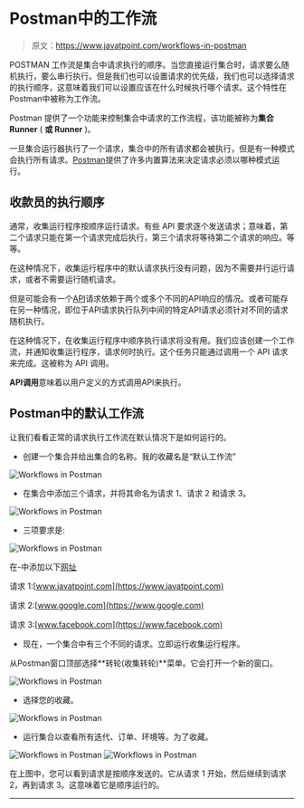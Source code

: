 # Postman中的工作流

> 原文：<https://www.javatpoint.com/workflows-in-postman>

POSTMAN 工作流是集合中请求执行的顺序。当您直接运行集合时，请求要么随机执行，要么串行执行。但是我们也可以设置请求的优先级，我们也可以选择请求的执行顺序，这意味着我们可以设置应该在什么时候执行哪个请求。这个特性在Postman中被称为工作流。

Postman 提供了一个功能来控制集合中请求的工作流程，该功能被称为**集合 Runner** ( **或 Runner** )。

一旦集合运行器执行了一个请求，集合中的所有请求都会被执行，但是有一种模式会执行所有请求。[Postman](https://www.javatpoint.com/postman)提供了许多内置算法来决定请求必须以哪种模式运行。

## 收款员的执行顺序

通常，收集运行程序按顺序运行请求。有些 API 要求逐个发送请求；意味着，第二个请求只能在第一个请求完成后执行，第三个请求将等待第二个请求的响应。等等。

在这种情况下，收集运行程序中的默认请求执行没有问题，因为不需要并行运行请求，或者不需要运行随机请求。

但是可能会有一个[API](https://www.javatpoint.com/api-full-form)请求依赖于两个或多个不同的API响应的情况。或者可能存在另一种情况，即位于API请求执行队列中间的特定API请求必须针对不同的请求随机执行。

在这种情况下，在收集运行程序中顺序执行请求将没有用。我们应该创建一个工作流，并通知收集运行程序，请求何时执行。这个任务只能通过调用一个 API 请求来完成。这被称为 API 调用。

**API调用**意味着以用户定义的方式调用API来执行。

## Postman中的默认工作流

让我们看看正常的请求执行工作流在默认情况下是如何运行的。

*   创建一个集合并给出集合的名称。我的收藏名是“默认工作流”

![Workflows in Postman](img/6e73e9329b3b871da9a8dfe7bf221b78.png)

*   在集合中添加三个请求，并将其命名为请求 1、请求 2 和请求 3。

![Workflows in Postman](img/c961a27bdf9a85bba40c06fd5cb49617.png)

*   三项要求是:

![Workflows in Postman](img/4686ec80b385b1631f8636cbe12973c6.png)

在-中添加以下[网址](https://www.javatpoint.com/url-full-form)

请求 1:[www.javatpoint.com](https://www.javatpoint.com)

请求 2:[www.google.com](https://www.google.com)

请求 3:[www.facebook.com](https://www.facebook.com)

*   现在，一个集合中有三个不同的请求。立即运行收集运行程序。

从Postman窗口顶部选择**转轮(收集转轮)**菜单。它会打开一个新的窗口。

![Workflows in Postman](img/559b48677e7f6718a94dac46a09d64b6.png)

*   选择您的收藏。

![Workflows in Postman](img/41a2096c17c5e26710d796d06751e361.png)

*   运行集合以查看所有迭代、订单、环境等。为了收藏。

![Workflows in Postman](img/f75f7ec2d148a10644a8d29347035ed7.png)
![Workflows in Postman](img/1320eb9d689f1e5b08381a339ca4f237.png)

在上图中，您可以看到请求是按顺序发送的。它从请求 1 开始，然后继续到请求 2，再到请求 3。这意味着它是顺序运行的。

* * *